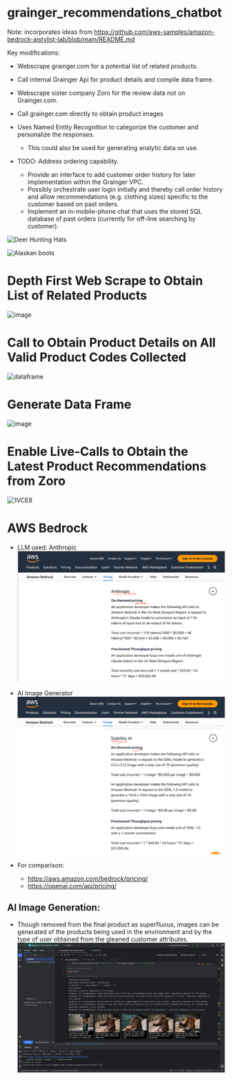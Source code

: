 # grainger_recommendations_chatbot

Note: incorporates ideas from https://github.com/aws-samples/amazon-bedrock-aistylist-lab/blob/main/README.md

Key modifications: 
  - Webscrape grainger.com for a potential list of related products.
  - Call internal Grainger Api for product details and compile data frame.
  - Webscrape sister company Zoro for the review data not on Grainger.com.
  - Call grainger.com directly to obtain product images
  - Uses Named Entity Recognition to categorize the customer and personalize the responses.
    - This could also be used for generating analytic data on use.
  
  - TODO: Address ordering capability.
      -   Provide an interface to add customer order history for later implementation within the Grainger VPC.
      -   Possibly orchestrate user login initially and thereby call order history and allow recommendations (e.g. clothing sizes) specific to the customer based on past orders.
      -   Implement an in-mobile-phone chat that uses the stored SQL database of past orders (currently for off-line searching by customer).
     
![Deer Hunting Hats](https://github.com/Noel-Niko/grainger_recommendations_chatbot/assets/83922762/b73cf069-c8fa-46bf-a45f-0d13e52651f8)

![Alaskan boots](https://github.com/Noel-Niko/grainger_recommendations_chatbot/assets/83922762/398ea974-43c4-476b-93e1-7a92fd52b5e8)

      

# Depth First Web Scrape to Obtain List of Related Products
![image](https://github.com/Noel-Niko/grainger_recommendations_chatbot/assets/83922762/f2fb3cad-5a00-448c-94e0-4a82eda0998b)

# Call to Obtain Product Details on All Valid Product Codes Collected
![dataframe](https://github.com/Noel-Niko/grainger_recommendations_chatbot/assets/83922762/aa974628-afae-428c-ae29-3b153b60132c)

# Generate Data Frame
![image](https://github.com/Noel-Niko/grainger_recommendations_chatbot/assets/83922762/179dc571-bf7f-4f86-93b8-9a8915c6b381)

# Enable Live-Calls to Obtain the Latest Product Recommendations from Zoro
![1VCE8](https://github.com/Noel-Niko/graigner_recommendations_chatbot/assets/83922762/d455c98e-e906-42b0-89e0-079e6c772bcd)


# AWS Bedrock
- LLM used: Anthropic
    ![img.png](img.png)
  
- AI Image Generator 
    ![img_1.png](img_1.png)

- For comparison: 
  - https://aws.amazon.com/bedrock/pricing/
  - https://openai.com/api/pricing/


## AI Image Generation:
- Though removed from the final product as superfluous, images can be generated of the products being used in the environment and by the type of user obtained from the gleaned customer attributes.
![img_3.png](img_3.png)
